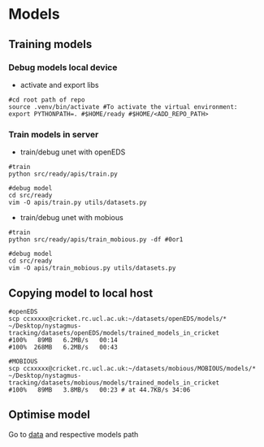 # Models

## Training models
### Debug models local device
* activate and export libs
```
#cd root path of repo
source .venv/bin/activate #To activate the virtual environment:
export PYTHONPATH=. #$HOME/ready #$HOME/<ADD_REPO_PATH>
```
### Train models in server
* train/debug unet with openEDS 
```
#train
python src/ready/apis/train.py

#debug model
cd src/ready
vim -O apis/train.py utils/datasets.py
```

* train/debug unet with mobious
```
#train
python src/ready/apis/train_mobious.py -df #0or1

#debug model
cd src/ready
vim -O apis/train_mobious.py utils/datasets.py
```

## Copying model to local host
```
#openEDS
scp ccxxxxx@cricket.rc.ucl.ac.uk:~/datasets/openEDS/models/* ~/Desktop/nystagmus-tracking/datasets/openEDS/models/trained_models_in_cricket
#100%   89MB   6.2MB/s   00:14 
#100%  268MB   6.2MB/s   00:43

#MOBIOUS
scp ccxxxxx@cricket.rc.ucl.ac.uk:~/datasets/mobious/MOBIOUS/models/* ~/Desktop/nystagmus-tracking/datasets/mobious/models/trained_models_in_cricket
#100%   89MB   3.8MB/s   00:23 # at 44.7KB/s 34:06
```

## Optimise model
Go to [data](../../data/) and respective models path 
